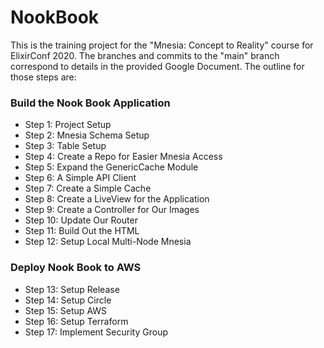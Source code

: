 # NookBook

This is the training project for the "Mnesia: Concept to Reality" course for ElixirConf 2020. The branches and commits to the "main" branch correspond to details in the provided Google Document. The outline for those steps are:

### Build the Nook Book Application

- Step 1: Project Setup
- Step 2: Mnesia Schema Setup
- Step 3: Table Setup
- Step 4: Create a Repo for Easier Mnesia Access
- Step 5: Expand the GenericCache Module
- Step 6: A Simple API Client
- Step 7: Create a Simple Cache
- Step 8: Create a LiveView for the Application
- Step 9: Create a Controller for Our Images
- Step 10: Update Our Router
- Step 11: Build Out the HTML
- Step 12: Setup Local Multi-Node Mnesia

### Deploy Nook Book to AWS

- Step 13: Setup Release
- Step 14: Setup Circle
- Step 15: Setup AWS
- Step 16: Setup Terraform
- Step 17: Implement Security Group
